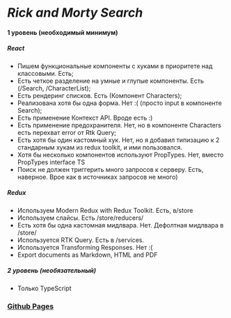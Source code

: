 # _Rick and Morty Search_

#### 1 уровень (необходимый минимум)
##### React
- Пишем функциональные компоненты c хуками в приоритете над классовыми. Есть;
- Есть четкое разделение на умные и глупые компоненты. Есть (/Search, /CharacterList); 
- Есть рендеринг списков. Есть (Компонент Characters);
- Реализована хотя бы одна форма. Нет :( (просто input в компоненте Search);
- Есть применение Контекст API. Вроде есть :)
- Есть применение предохранителя. Нет, но в компоненте Characters есть перехват error от Rtk Query;
- Есть хотя бы один кастомный хук. Нет, но я добавил типизацию к 2 стандарным хукам из redux toolkit, и ими пользовался.
- Хотя бы несколько компонентов используют PropTypes. Нет, вместо PropTypes interface TS
- Поиск не должен триггерить много запросов к серверу. Есть, наверное. Врое как в источниках запросов не много)

##### Redux
- Используем Modern Redux with Redux Toolkit. Есть, в/store
- Используем слайсы. Есть /store/reducers/
- Есть хотя бы одна кастомная мидлвара. Нет. Дефолтная мидлвара в /store/
- Используется RTK Query. Есть в /services. 
- Используется Transforming Responses. Нет :(
- Export documents as Markdown, HTML and PDF

##### 2 уровень (необязательный)
-  Только TypeScript

### [Github Pages](https://andrey-pu.github.io/Rick-and-Morty-Search_pet-project)
